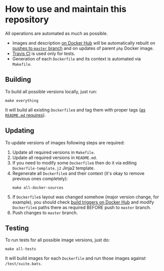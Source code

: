 How to use and maintain this repository
=======================================

All operations are automated as much as possible.

- Images and description [on Docker Hub][1] will be automatically rebuilt on
  [pushes to `master` branch][2] and on updates of parent `php` Docker image.
- [Travis CI][3] is used only for tests.
- Generation of each `Dockerfile` and its context is automated via `Makefile`.



## Building

To build all possible versions locally, just run:
```
make everything
```

It will build all existing `Dockerfile`s and tag them with proper tags
([as `README.md` requires](README.md#supported-tags-and-respective-dockerfile-links)).



## Updating

To update versions of images following steps are required:

1.  Update all required versions in `Makefile`.
2.  Update all required versions in `README.md`.
3.  If you need to modify some `Dockerfile`s then do it via editing
    `Dockerfile-template.j2` Jinja2 template.
4.  Regenerate all `Dockerfile`s and their context (it's okay to remove previous
    ones completely):
    ```
    make all-docker-sources
    ```
5.  If `Dockerfile`s layout was changed somehow (major version change, for
    example), you should check [build triggers on Docker Hub][2] and modify
    `Dockerfile`s paths there as required BEFORE push to `master` branch.
6.  Push changes to `master` branch.



## Testing

To run tests for all possible image versions, just do:
```
make all-tests
```

It will build images for each `Dockerfile` and run those images against
`/test/suite.bats`.





[1]: https://hub.docker.com/r/kahlan/kahlan/tags
[2]: https://hub.docker.com/r/kahlan/kahlan/~/settings/automated-builds
[3]: https://travis-ci.org/kahlan/docker-image
